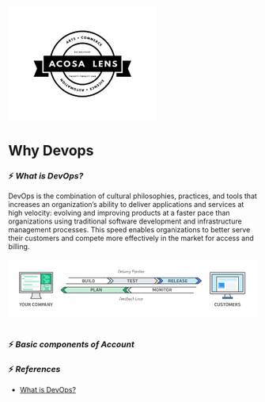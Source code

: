 [<img alt="acosalens" width="300px" src="https://github.com/jindalvishal09/AWS/blob/main/Resources/other/Acosa_logo.png" />](https://acosalens.com)

# Why Devops

### ⚡ _What is DevOps?_
DevOps is the combination of cultural philosophies, practices, and tools that increases an organization’s ability to deliver 
applications and services at high velocity: evolving and improving products at a faster pace than organizations using traditional
software development and infrastructure management processes. This speed enables organizations to better serve their customers and
compete more effectively in the market for access and billing. </br></br><img src="/Resources/Why_Needed/Devops_basic.png"/></br></br>

### ⚡ _Basic components of Account_

### ⚡ _References_

* [What is DevOps?](https://aws.amazon.com/devops/what-is-devops/)
